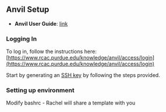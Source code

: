 ## Anvil Setup

- **Anvil User Guide**: [link](https://www.rcac.purdue.edu/knowledge/anvil)

### Logging In
To log in, follow the instructions here: [https://www.rcac.purdue.edu/knowledge/anvil/access/login](https://www.rcac.purdue.edu/knowledge/anvil/access/login)

Start by generating an [SSH key](https://www.rcac.purdue.edu/knowledge/anvil/access/login/sshkeys) by following the steps provided.

### Setting up environment
Modify bashrc - Rachel will share a template with you


